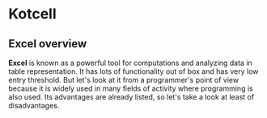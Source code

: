 # Kotcell
## Excel overview
**Excel** is known as a powerful tool for computations and analyzing data in table representation. It has lots of functionality out of box and has very low entry threshold. But let's look at it from a programmer's point of view because it is widely used in many fields of activity where programming is also used. Its advantages are already listed, so let's take a look at least of disadvantages.
